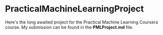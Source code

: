 # PracticalMachineLearningProject

Here's the long awaited project for the Practical Machine Learning Coursera course. My submission can be found in the **PMLProject.md** file.
